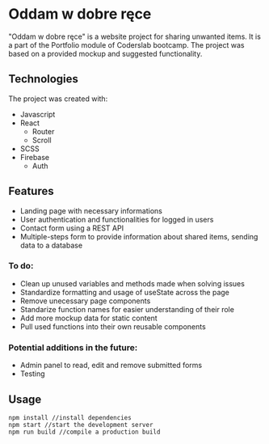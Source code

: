 # Oddam w dobre ręce
"Oddam w dobre ręce" is a website project for sharing unwanted items. It is a part of the Portfolio module of Coderslab
bootcamp. The project was based on a provided mockup and suggested functionality.

## Technologies
The project was created with:
- Javascript
- React
  - Router
  - Scroll
- SCSS
- Firebase
  - Auth

## Features
- Landing page with necessary informations
- User authentication and functionalities for logged in users
- Contact form using a REST API
- Multiple-steps form to provide information about shared items, sending data to a database

### To do:
- Clean up unused variables and methods made when solving issues
- Standardize formatting and usage of useState across the page
- Remove unecessary page components
- Standarize function names for easier understanding of their role
- Add more mockup data for static content
- Pull used functions into their own reusable components

### Potential additions in the future:
- Admin panel to read, edit and remove submitted forms
- Testing

## Usage
```
npm install //install dependencies
npm start //start the development server
npm run build //compile a production build
```
